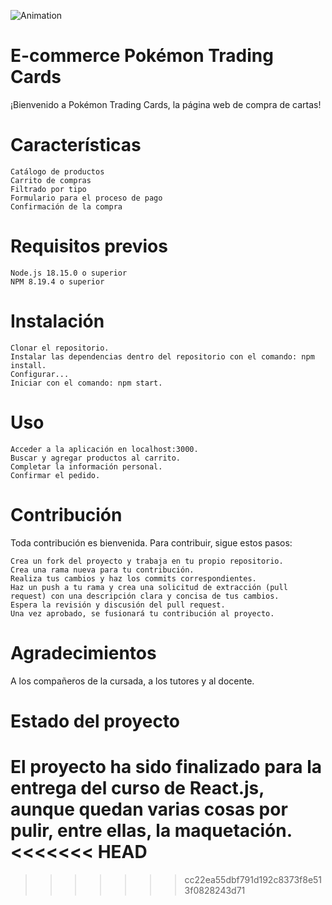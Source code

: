 ![Animation](https://user-images.githubusercontent.com/102810730/221572787-607e1192-dd8c-4306-a192-0f9f1da6b00c.gif)


# E-commerce Pokémon Trading Cards

¡Bienvenido a Pokémon Trading Cards, la página web de compra de cartas!
# Características

    Catálogo de productos
    Carrito de compras
    Filtrado por tipo
    Formulario para el proceso de pago
    Confirmación de la compra

# Requisitos previos

    Node.js 18.15.0 o superior
    NPM 8.19.4 o superior

# Instalación

    Clonar el repositorio.
    Instalar las dependencias dentro del repositorio con el comando: npm install.
    Configurar...
    Iniciar con el comando: npm start.

# Uso

    Acceder a la aplicación en localhost:3000.
    Buscar y agregar productos al carrito.
    Completar la información personal.
    Confirmar el pedido.

# Contribución

Toda contribución es bienvenida. Para contribuir, sigue estos pasos:

    Crea un fork del proyecto y trabaja en tu propio repositorio.
    Crea una rama nueva para tu contribución.
    Realiza tus cambios y haz los commits correspondientes.
    Haz un push a tu rama y crea una solicitud de extracción (pull request) con una descripción clara y concisa de tus cambios.
    Espera la revisión y discusión del pull request.
    Una vez aprobado, se fusionará tu contribución al proyecto.

# Agradecimientos

A los compañeros de la cursada, a los tutores y al docente.

# Estado del proyecto

El proyecto ha sido finalizado para la entrega del curso de React.js, aunque quedan varias cosas por pulir, entre ellas, la maquetación.
<<<<<<< HEAD
=======


>>>>>>> cc22ea55dbf791d192c8373f8e513f0828243d71
